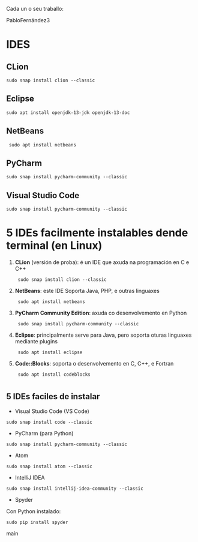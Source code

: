 Cada un o seu traballo:

 PabloFernández3
# IDES

## CLion

    sudo snap install clion --classic

## Eclipse

    sudo apt install openjdk-13-jdk openjdk-13-doc

## NetBeans

     sudo apt install netbeans

## PyCharm

    sudo snap install pycharm-community --classic

## Visual Studio Code

    sudo snap install pycharm-community --classic

# 5 IDEs facilmente instalables dende terminal (en Linux)

1. **CLion** (versión de proba): é un IDE que axuda na programación en C e C++

        sudo snap install clion --classic

2. **NetBeans**: este IDE Soporta Java, PHP, e outras linguaxes

        sudo apt install netbeans

3. **PyCharm Community Edition**: axuda co desenvolvemento en Python

        sudo snap install pycharm-community --classic

4. **Eclipse**: principalmente serve para Java, pero soporta oturas linguaxes mediante plugins

        sudo apt install eclipse

5. **Code::Blocks**: soporta o desenvolvemento en C, C++, e Fortran

        sudo apt install codeblocks

#
## 5 IDEs faciles de instalar

* Visual Studio Code (VS Code)
```
sudo snap install code --classic
```
* PyCharm (para Python)
```
sudo snap install pycharm-community --classic
```
* Atom
```
sudo snap install atom --classic
```
* IntelliJ IDEA
```
sudo snap install intellij-idea-community --classic
```
* Spyder

Con Python instalado:
```
sudo pip install spyder
```
main

